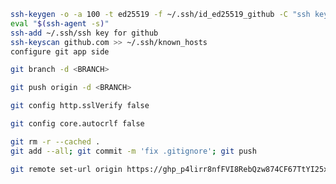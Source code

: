 ``` bash title="git configure ssh authentication"
ssh-keygen -o -a 100 -t ed25519 -f ~/.ssh/id_ed25519_github -C "ssh key for github"
eval "$(ssh-agent -s)"
ssh-add ~/.ssh/ssh key for github
ssh-keyscan github.com >> ~/.ssh/known_hosts
configure git app side
```

``` bash title="git delete local branch"
git branch -d <BRANCH>
```

``` bash title="git delete remote branch"
git push origin -d <BRANCH>
```

``` bash title="git disable ssl verification"
git config http.sslVerify false
```

``` bash title="git disable windows like line endings"
git config core.autocrlf false
```

``` bash title="git fix gitignore"
git rm -r --cached .
git add --all; git commit -m 'fix .gitignore'; git push
```

``` bash title="git update new token"
git remote set-url origin https://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@github.com/<username>/<repo>.git
```
